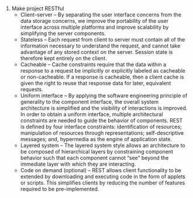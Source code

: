 1. Make project RESTful
    - Client–server – By separating the user interface concerns from the data storage concerns, we improve the portability of the user interface across multiple platforms and improve scalability by simplifying the server components.
    - Stateless – Each request from client to server must contain all of the information necessary to understand the request, and cannot take advantage of any stored context on the server. Session state is therefore kept entirely on the client.
    - Cacheable – Cache constraints require that the data within a response to a request be implicitly or explicitly labeled as cacheable or non-cacheable. If a response is cacheable, then a client cache is given the right to reuse that response data for later, equivalent requests.
    - Uniform interface – By applying the software engineering principle of generality to the component interface, the overall system architecture is simplified and the visibility of interactions is improved. In order to obtain a uniform interface, multiple architectural constraints are needed to guide the behavior of components. REST is defined by four interface constraints: identification of resources; manipulation of resources through representations; self-descriptive messages; and, hypermedia as the engine of application state.
    - Layered system – The layered system style allows an architecture to be composed of hierarchical layers by constraining component behavior such that each component cannot “see” beyond the immediate layer with which they are interacting.
    - Code on demand (optional) – REST allows client functionality to be extended by downloading and executing code in the form of applets or scripts. This simplifies clients by reducing the number of features required to be pre-implemented.